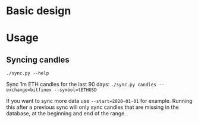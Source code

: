 # Basic design

# Usage

## Syncing candles

`./sync.py --help`

Sync 1m ETH candles for the last 90 days:
`./sync.py candles --exchange=bitfinex --symbol=tETHUSD`

If you want to sync more data use `--start=2020-01-01` for example. Running this after a previous sync will only sync candles that are missing in the database, at the beginning and end of the range.
